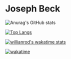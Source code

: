 # Joseph Beck

![Anurag's GitHub stats](https://github-readme-stats.vercel.app/api?username=joseph-beck&show_icons=true&theme=gruvbox&card_width=500)

[![Top Langs](https://github-readme-stats.vercel.app/api/top-langs/?username=joseph-beck&theme=gruvbox&layout=compact&langs_count=10&card_width=500)](https://github.com/anuraghazra/github-readme-stats)

[![willianrod's wakatime stats](https://github-readme-stats.vercel.app/api/wakatime?username=josephbeck&theme=gruvbox)](https://github.com/anuraghazra/github-readme-stats)

[![wakatime](https://wakatime.com/badge/user/dec28cc6-f3de-448d-8de6-c4d95a3140ac.svg)](https://wakatime.com/@dec28cc6-f3de-448d-8de6-c4d95a3140ac)
